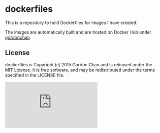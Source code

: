 # dockerfiles

This is a repository to hold Dockerfiles for images I have created.

The images are automatically built and are hosted on Docker Hub under [gordonchan](https://hub.docker.com/r/gordonchan/).

## License

dockerfiles is Copyright (c) 2015 Gordon Chan and is released under the MIT License. It is free software, and may be redistributed under the terms specified in the LICENSE file.

[![Analytics](https://ga-beacon.appspot.com/UA-70790190-2/dockerfiles/README.md?flat)](https://github.com/igrigorik/ga-beacon)
